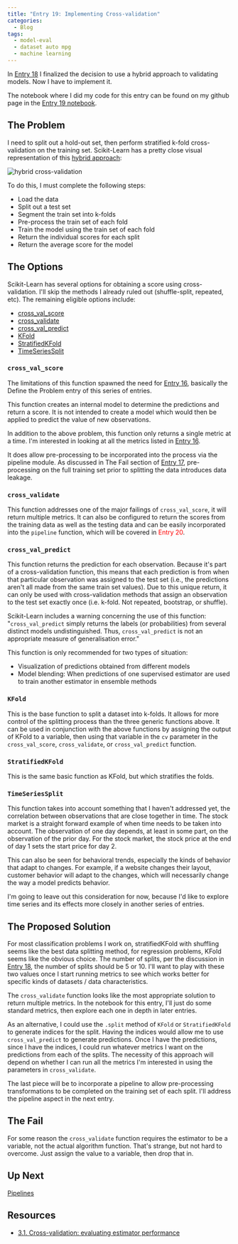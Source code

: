 ```yaml
---
title: "Entry 19: Implementing Cross-validation"
categories:
  - Blog
tags:
  - model-eval
  - dataset auto mpg
  - machine learning
---
```


In [Entry 18](https://julielinx.github.io/blog/18_crossval/) I finalized the decision to use a hybrid approach to validating models. Now I have to implement it.

The notebook where I did my code for this entry can be found on my github page in the [Entry 19 notebook](https://github.com/julielinx/datascience_diaries/blob/master/02_model_eval/19_nb_implement_crossval.ipynb).

## The Problem

I need to split out a hold-out set, then perform stratified k-fold cross-validation on the training set. Scikit-Learn has a pretty close visual representation of this [hybrid approach](https://scikit-learn.org/stable/modules/cross_validation.html):

![hybrid cross-validation](https://scikit-learn.org/stable/_images/grid_search_cross_validation.png)

To do this, I must complete the following steps:

- Load the data
- Split out a test set
- Segment the train set into k-folds
- Pre-process the train set of each fold
- Train the model using the train set of each fold
- Return the individual scores for each split
- Return the average score for the model

## The Options

Scikit-Learn has several options for obtaining a score using cross-validation. I'll skip the methods I already ruled out (shuffle-split, repeated, etc). The remaining eligible options include:

- [cross_val_score](https://scikit-learn.org/stable/modules/generated/sklearn.model_selection.cross_val_score.html#sklearn.model_selection.cross_val_score)
- [cross_validate](https://scikit-learn.org/stable/modules/generated/sklearn.model_selection.cross_validate.html#sklearn.model_selection.cross_validate)
- [cross_val_predict](https://scikit-learn.org/stable/modules/generated/sklearn.model_selection.cross_val_predict.html#sklearn.model_selection.cross_val_predict)
- [KFold](https://scikit-learn.org/stable/modules/generated/sklearn.model_selection.KFold.html#sklearn.model_selection.KFold)
- [StratifiedKFold](https://scikit-learn.org/stable/modules/generated/sklearn.model_selection.StratifiedKFold.html#sklearn.model_selection.StratifiedKFold)
- [TimeSeriesSplit](https://scikit-learn.org/stable/modules/generated/sklearn.model_selection.TimeSeriesSplit.html#sklearn.model_selection.TimeSeriesSplit)

### `cross_val_score`

The limitations of this function spawned the need for [Entry 16](https://julielinx.github.io/blog/16_model_eval_and_mathjax/), basically the Define the Problem entry of this series of entries.

This function creates an internal model to determine the predictions and return a score. It is not intended to create a model which would then be applied to predict the value of new observations. 

In addition to the above problem, this function only returns a single metric at a time. I'm interested in looking at all the metrics listed in [Entry 16](https://julielinx.github.io/blog/16_model_eval_and_mathjax/).

It does allow pre-processing to be incorporated into the process via the pipeline module. As discussed in The Fail section of [Entry 17](https://julielinx.github.io/blog/17_resampling/), pre-processing on the full training set prior to splitting the data introduces data leakage.

### `cross_validate`

This function addresses one of the major failings of `cross_val_score`, it will return multiple metrics. It can also be configured to return the scores from the training data as well as the testing data and can be easily incorporated into the `pipeline` function, which will be covered in <font color='red'>Entry 20</font>.

### `cross_val_predict`

This function returns the prediction for each observation. Because it's part of a cross-validation function, this means that each prediction is from when that particular observation was assigned to the test set (i.e., the predictions aren't all made from the same train set values). Due to this unique return, it can only be used with cross-validation methods that assign an observation to the test set exactly once (i.e. k-fold. Not repeated, bootstrap, or shuffle).

Scikit-Learn includes a warning concerning the use of this function: "`cross_val_predict` simply returns the labels (or probabilities) from several distinct models undistinguished. Thus, `cross_val_predict` is not an appropriate measure of generalisation error."

This function is only recommended for two types of situation:

- Visualization of predictions obtained from different models
- Model blending: When predictions of one supervised estimator are used to train another estimator in ensemble methods

### `KFold`

This is the base function to split a dataset into k-folds. It allows for more control of the splitting process than the three generic functions above. It can be used in conjunction with the above functions by assigning the output of KFold to a variable, then using that variable in the `cv` parameter in the `cross_val_score`, `cross_validate`, or `cross_val_predict` function.

### `StratifiedKFold`

This is the same basic function as KFold, but which stratifies the folds.

### `TimeSeriesSplit`

This function takes into account something that I haven't addressed yet, the correlation between observations that are close together in time. The stock market is a straight forward example of when time needs to be taken into account. The observation of one day depends, at least in some part, on the observation of the prior day. For the stock market, the stock price at the end of day 1 sets the start price for day 2.

This can also be seen for behavioral trends, especially the kinds of behavior that adapt to changes. For example, if a website changes their layout, customer behavior will adapt to the changes, which will necessarily change the way a model predicts behavior.

I'm going to leave  out this consideration for now, because I'd like to explore time series and its effects more closely in another series of entries.

## The Proposed Solution

For most classification problems I work on, stratifiedKFold with shuffling seems like the best data splitting method, for regression problems, KFold seems like the obvious choice. The number of splits, per the discussion in [Entry 18](https://julielinx.github.io/blog/18_crossval/), the number of splits should be 5 or 10. I'll want to play with these two values once I start running metrics to see which works better for specific kinds of datasets / data characteristics.

The `cross_validate` function looks like the most appropriate solution to return multiple metrics. In the notebook for this entry, I'll just do some standard metrics, then explore each one in depth in later entries.

As an alternative, I could use the `.split` method of `KFold` or `StratifiedKFold` to generate indices for the split. Having the indices would allow me to use `cross_val_predict` to generate predictions. Once I have the predictions, since I have the indices, I could run whatever metrics I want on the predictions from each of the splits. The necessity of this approach will depend on whether I can run all the metrics I'm interested in using the parameters in `cross_validate`.

The last piece will be to incorporate a pipeline to allow pre-processing transformations to be completed on the training set of each split. I'll address the pipeline aspect in the next entry.

## The Fail

For some reason the `cross_validate` function requires the estimator to be a variable, not the actual algorithm function. That's strange, but not hard to overcome. Just assign the value to a variable, then drop that in.

## Up Next

[Pipelines](https://julielinx.github.io/blog/20_sklearn_pipeline/)

## Resources

- [3.1. Cross-validation: evaluating estimator performance](https://scikit-learn.org/stable/modules/cross_validation.html)
